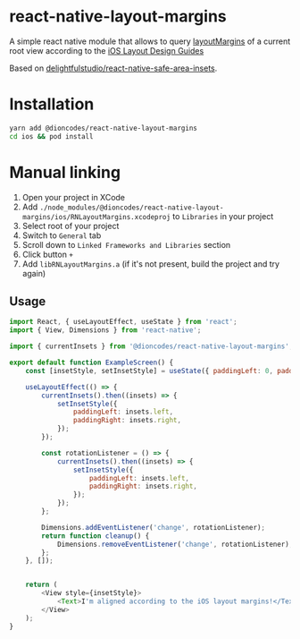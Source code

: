 # react-native-layout-margins

A simple react native module that allows to query [layoutMargins](https://developer.apple.com/documentation/uikit/uiview/1622651-layoutmarginsguide) of a current root view according to the [iOS Layout Design Guides](https://developer.apple.com/design/human-interface-guidelines/ios/visual-design/adaptivity-and-layout/)

Based on [delightfulstudio/react-native-safe-area-insets](https://github.com/DelightfulStudio/react-native-safe-area-insets).

# Installation

```sh
yarn add @dioncodes/react-native-layout-margins
cd ios && pod install
```

# Manual linking
1. Open your project in XCode
1. Add `./node_modules/@dioncodes/react-native-layout-margins/ios/RNLayoutMargins.xcodeproj` to `Libraries` in your project
1. Select root of your project
1. Switch to `General` tab
1. Scroll down to `Linked Frameworks and Libraries` section
1. Click button `+`
1. Add `libRNLayoutMargins.a` (if it's not present, build the project and try again)

## Usage

```javascript
import React, { useLayoutEffect, useState } from 'react';
import { View, Dimensions } from 'react-native';

import { currentInsets } from '@dioncodes/react-native-layout-margins';

export default function ExampleScreen() {
	const [insetStyle, setInsetStyle] = useState({ paddingLeft: 0, paddingRight: 0 });

	useLayoutEffect(() => {
		currentInsets().then((insets) => {
			setInsetStyle({
				paddingLeft: insets.left,
				paddingRight: insets.right,
			});
		});

		const rotationListener = () => {
			currentInsets().then((insets) => {
				setInsetStyle({
					paddingLeft: insets.left,
					paddingRight: insets.right,
				});
			});
		};

		Dimensions.addEventListener('change', rotationListener);
		return function cleanup() {
			Dimensions.removeEventListener('change', rotationListener);
		};
	}, []);


	return (
		<View style={insetStyle}>
			<Text>I'm aligned according to the iOS layout margins!</Text>
		</View>
	);
}
```
